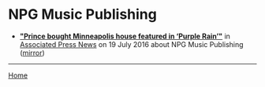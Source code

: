 # NPG Music Publishing

 - [**"Prince bought Minneapolis house featured in ‘Purple Rain’"**](https://apnews.com/22b934cdc0b84cb0a4d0d16eecacffe1) in [Associated Press News](https://apnews.com/) on 19 July 2016 about NPG Music Publishing ([mirror](https://web.archive.org/web/*/https://apnews.com/22b934cdc0b84cb0a4d0d16eecacffe1))

----

[Home](../)

